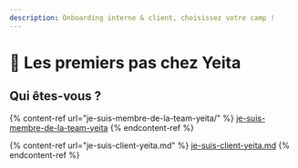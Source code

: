 ```yaml
---
description: Onboarding interne & client, choisissez votre camp !
---
```


# 👋 Les premiers pas chez Yeita

## Qui êtes-vous ?

{% content-ref url="je-suis-membre-de-la-team-yeita/" %}
[je-suis-membre-de-la-team-yeita](je-suis-membre-de-la-team-yeita/)
{% endcontent-ref %}

{% content-ref url="je-suis-client-yeita.md" %}
[je-suis-client-yeita.md](je-suis-client-yeita.md)
{% endcontent-ref %}
